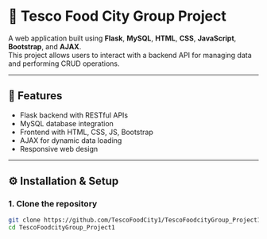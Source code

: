 # 🏪 Tesco Food City Group Project

A web application built using **Flask**, **MySQL**, **HTML**, **CSS**, **JavaScript**, **Bootstrap**, and **AJAX**.  
This project allows users to interact with a backend API for managing data and performing CRUD operations.

---

## 🚀 Features
- Flask backend with RESTful APIs  
- MySQL database integration  
- Frontend with HTML, CSS, JS, Bootstrap  
- AJAX for dynamic data loading  
- Responsive web design  

---

## ⚙️ Installation & Setup

### 1. Clone the repository
```bash
git clone https://github.com/TescoFoodCity1/TescoFoodcityGroup_Project1.git
cd TescoFoodcityGroup_Project1
